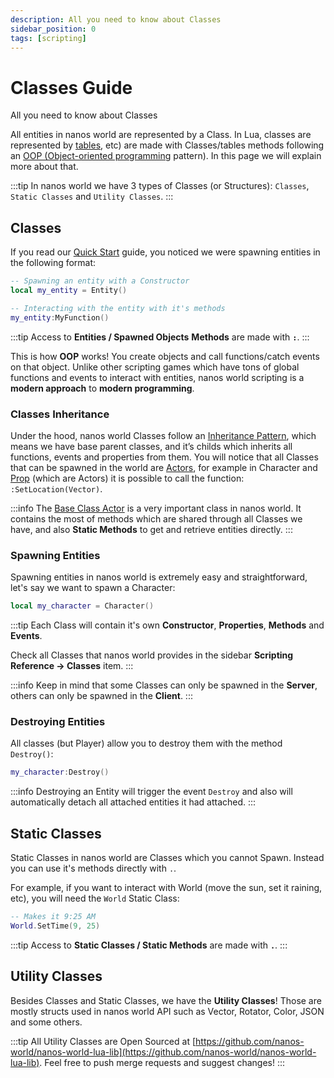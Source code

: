 ```yaml
---
description: All you need to know about Classes
sidebar_position: 0
tags: [scripting]
---
```


# Classes Guide

All you need to know about Classes

All entities in nanos world are represented by a Class. In Lua, classes are represented by [tables](/docs/scripting-reference/classes/prop), etc\) are made with Classes/tables methods following an [OOP \(Object-oriented programming](https://en.wikipedia.org/wiki/Object-oriented_programming) pattern\). In this page we will explain more about that.

:::tip
In nanos world we have 3 types of Classes (or Structures): `Classes`, `Static Classes` and `Utility Classes`.
:::

## Classes

If you read our [Quick Start](/docs/getting-started/quick-start) guide, you noticed we were spawning entities in the following format:

```lua
-- Spawning an entity with a Constructor
local my_entity = Entity()

-- Interacting with the entity with it's methods
my_entity:MyFunction()
```

:::tip
Access to **Entities / Spawned Objects** **Methods** are made with **`:`**.
:::

This is how **OOP** works! You create objects and call functions/catch events on that object. Unlike other scripting games which have tons of global functions and events to interact with entities, nanos world scripting is a **modern approach** to **modern programming**.

### Classes Inheritance

Under the hood, nanos world Classes follow an [Inheritance Pattern](https://en.wikipedia.org/wiki/Inheritance_%28object-oriented_programming%29), which means we have base parent classes, and it’s childs which inherits all functions, events and properties from them. You will notice that all Classes that can be spawned in the world are [Actors](/docs/scripting-reference/classes/base-classes/actor), for example in Character and [Prop](/docs/scripting-reference/classes/prop) \(which are Actors\) it is possible to call the function: `:SetLocation(Vector)`.

:::info
The [Base Class Actor](/docs/scripting-reference/classes/base-classes/actor) is a very important class in nanos world. It contains the most of methods which are shared through all Classes we have, and also **Static Methods** to get and retrieve entities directly.
:::

### Spawning Entities

Spawning entities in nanos world is extremely easy and straightforward, let's say we want to spawn a Character:

```lua title="Server/Index.lua"
local my_character = Character()
```

:::tip
Each Class will contain it's own **Constructor**, **Properties**, **Methods** and **Events**.

Check all Classes that nanos world provides in the sidebar **Scripting Reference -> Classes** item.
:::

:::info
Keep in mind that some Classes can only be spawned in the **Server**, others can only be spawned in the **Client**.
:::

### Destroying Entities

All classes \(but Player\) allow you to destroy them with the method `Destroy()`:

```lua title="Server/Index.lua"
my_character:Destroy()
```

:::info
Destroying an Entity will trigger the event `Destroy` and also will automatically detach all attached entities it had attached.
:::

## Static Classes

Static Classes in nanos world are Classes which you cannot Spawn. Instead you can use it's methods directly with `.`.

For example, if you want to interact with World \(move the sun, set it raining, etc\), you will need the `World` Static Class:

```lua title="Client/Index.lua"
-- Makes it 9:25 AM
World.SetTime(9, 25)
```

:::tip
Access to **Static Classes / Static Methods** are made with **`.`**.
:::

## Utility Classes

Besides Classes and Static Classes, we have the **Utility Classes**! Those are mostly structs used in nanos world API such as Vector, Rotator, Color, JSON and some others.

:::tip
All Utility Classes are Open Sourced at [https://github.com/nanos-world/nanos-world-lua-lib](https://github.com/nanos-world/nanos-world-lua-lib). Feel free to push merge requests and suggest changes!
:::
